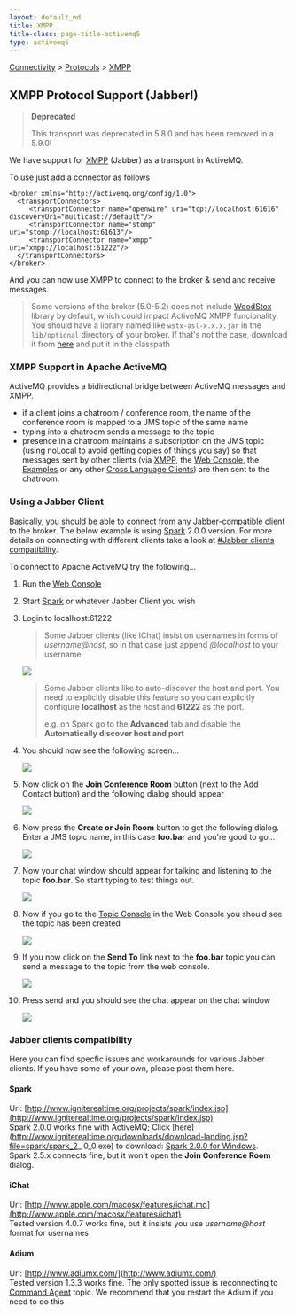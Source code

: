 ```yaml
---
layout: default_md
title: XMPP 
title-class: page-title-activemq5
type: activemq5
---
```


[Connectivity](connectivity) > [Protocols](protocols) > [XMPP](xmpp)


XMPP Protocol Support (Jabber!)
-------------------------------

> **Deprecated**
> 
> This transport was deprecated in 5.8.0 and has been removed in a 5.9.0!

We have support for [XMPP](http://www.xmpp.org/) (Jabber) as a transport in ActiveMQ.

To use just add a connector as follows
```
<broker xmlns="http://activemq.org/config/1.0">
  <transportConnectors>
     <transportConnector name="openwire" uri="tcp://localhost:61616" discoveryUri="multicast://default"/>
     <transportConnector name="stomp"    uri="stomp://localhost:61613"/>
     <transportConnector name="xmpp"     uri="xmpp://localhost:61222"/>
  </transportConnectors>
</broker>
```
And you can now use XMPP to connect to the broker & send and receive messages.

> Some versions of the broker (5.0-5.2) does not include [WoodStox](http://woodstox.codehaus.org/) library by default, which could impact ActiveMQ XMPP funcionality. You should have a library named like `wstx-asl-x.x.x.jar` in the `lib/optional` directory of your broker. If that's not the case, download it from [here](http://woodstox.codehaus.org/) and put it in the classpath

### XMPP Support in Apache ActiveMQ

ActiveMQ provides a bidirectional bridge between ActiveMQ messages and XMPP.

*   if a client joins a chatroom / conference room, the name of the conference room is mapped to a JMS topic of the same name
*   typing into a chatroom sends a message to the topic
*   presence in a chatroom maintains a subscription on the JMS topic (using noLocal to avoid getting copies of things you say) so that messages sent by other clients (via [XMPP](xmpp), the [Web Console](web-console), the [Examples](examples) or any other [Cross Language Clients](cross-language-clients)) are then sent to the chatroom.

### Using a Jabber Client

Basically, you should be able to connect from any Jabber-compatible client to the broker. The below example is using [Spark](http://jivesoftware.com/products/spark/) 2.0.0 version. For more details on connecting with different clients take a look at [#Jabber clients compatibility](xmpp).

To connect to Apache ActiveMQ try the following...

1. Run the [Web Console](web-console)  
2. Start [Spark](http://jivesoftware.com/products/spark/) or whatever Jabber Client you wish  
3. Login to localhost:61222

    > Some Jabber clients (like iChat) insist on usernames in forms of _username@host_, so in that case just append _@localhost_ to your username

    ![](assets/img/step1.png)

    > Some Jabber clients like to auto-discover the host and port. You need to explicitly disable this feature so you can explicitly configure **localhost** as the host and **61222** as the port.
    > 
    > e.g. on Spark go to the **Advanced** tab and disable the **Automatically discover host and port**

4. You should now see the following screen...

    ![](assets/img/step2.png)

5. Now click on the **Join Conference Room** button (next to the Add Contact button) and the following dialog should appear

    ![](assets/img/step3.png)

6. Now press the **Create or Join Room** button to get the following dialog. Enter a JMS topic name, in this case **foo.bar** and you're good to go...

    ![](assets/img/step4.png)

7. Now your chat window should appear for talking and listening to the topic **foo.bar**. So start typing to test things out. 

    ![](assets/img/step5.png)

8. Now if you go to the [Topic Console](http://localhost:8161/admin/topics.jsp) in the Web Console you should see the topic has been created

    ![](assets/img/step6-new.png)

9. If you now click on the **Send To** link next to the **foo.bar** topic you can send a message to the topic from the web console. 

    ![](assets/img/step7-new.png)

10. Press send and you should see the chat appear on the chat window

    ![](assets/img/step8.png)

### Jabber clients compatibility

Here you can find specfic issues and workarounds for various Jabber clients. If you have some of your own, please post them here.

#### Spark

Url: [http://www.igniterealtime.org/projects/spark/index.jsp](http://www.igniterealtime.org/projects/spark/index.jsp)  
Spark 2.0.0 works fine with ActiveMQ; Click [here](http://www.igniterealtime.org/downloads/download-landing.jsp?file=spark/spark_2_ 0_0.exe) to download: [Spark 2.0.0 for Windows](http://www.igniterealtime.org/downloads/download-landing.jsp?file=spark/spark_2_0_0.exe).  
Spark 2.5.x connects fine, but it won't open the **Join Conference Room** dialog.

#### iChat

Url: [http://www.apple.com/macosx/features/ichat.md](http://www.apple.com/macosx/features/ichat)  
Tested version 4.0.7 works fine, but it insists you use _username@host_ format for usernames

#### Adium

Url: [http://www.adiumx.com/](http://www.adiumx.com/)  
Tested version 1.3.3 works fine. The only spotted issue is reconnecting to [Command Agent](command-agent) topic. We recommend that you restart the Adium if you need to do this

